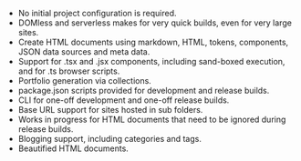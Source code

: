 - No initial project configuration is required.
- DOMless and serverless makes for very quick builds, even for very large sites.
- Create HTML documents using markdown, HTML, tokens, components, JSON data sources and meta data.
- Support for .tsx and .jsx components, including sand-boxed execution, and for .ts browser scripts.
- Portfolio generation via collections.
- package.json scripts provided for development and release builds.
- CLI for one-off development and one-off release builds.
- Base URL support for sites hosted in sub folders.
- Works in progress for HTML documents that need to be ignored during release builds.
- Blogging support, including categories and tags.
- Beautified HTML documents.
